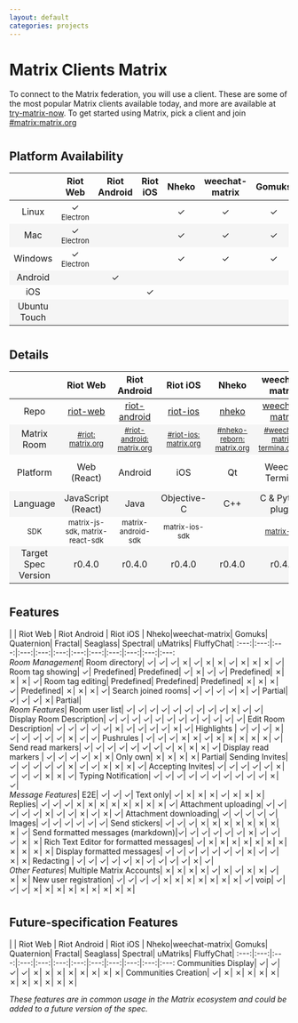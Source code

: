 ```yaml
---
layout: default
categories: projects
---
```


<style>
#wrapper {
    max-width: 1280px;
}
table {
    width: 100%
}

table tr td {
    width: 6%
}

table tr td:nth-child(1) {
    width: 18% !important;
}

#document table:first-of-type tr td:nth-child(1) {
  white-space: &#10007;wrap;
}

table tr:nth-child(even) {
  background-color: #f5f5f5;
}

table:nth-of-type(2) tr:nth-child(5)  {
    font-size: small;
}

.green {
    color: #78A830;
    font-weight: bold;
     font-size: x-large;
}
.orange {
    color: #F0A800;
}
.red {
    color: #D84830;
}
small {
    font-size: small;
    font-weight: normal;
}
h2 {
    padding-top: 10px;
}
</style>
<!-- https://www.colourlovers.com/palette/65580/traffic_light <-  &#10003; pls -->
<script>
jQuery(document).ready(function () {
    jQuery("td").each(function( index ) {
        var text = jQuery( this ).text();
        if (text.startsWith("Yes") || text.startsWith("✓")) {
            jQuery(this).addClass("green");
        }
        if (text.match(/Build from source|WIP|Predefined|Images|Partial|Text only/))
        {
            jQuery(this).addClass("orange");
        }
        if (text === "No" || text.startsWith("✗")) {
            jQuery(this).addClass("red");
        }
    });
});
</script>

# Matrix Clients Matrix

To connect to the Matrix federation, you will use a client. These are some of the most popular Matrix clients available today, and more are available at  [try-matrix-now](try-matrix-now). To get started using Matrix, pick a client and join [#matrix:matrix.org](https://matrix.to/#/#matrix:matrix.org)

## Platform Availability

||    Riot Web    |    Riot Android    |    Riot iOS    |    Nheko    |weechat-matrix|    Gomuks    |    Quaternion    |    Fractal    |    Seaglass    |    Spectral    |    uMatriks    | FluffyChat|
:---:|:---:|:---:|:---:|:---:|:---:|:---:|:---:|:---:|:---:|:---:|:---:|:---:
Linux|&#10003;<br /><small>Electron</small>| |          |     &#10003;|      &#10003;| &#10003;     |  &#10003;        |   &#10003;    |                |        &#10003;|
Mac|&#10003;<br /><small>Electron</small>||             |     &#10003;|      &#10003;|      &#10003;|  &#10003;        |            WIP|        &#10003;|        &#10003;|
Windows|&#10003;<br /><small>Electron</small>||         |     &#10003;|      &#10003;|      &#10003;|          &#10003;|               |                |        &#10003;|
Android||                      &#10003;|                |             |              ||||
iOS|||                                          &#10003;|             |              ||||
Ubuntu Touch|           |              |                |             |              |              |                  |               |                |                |        &#10003;|   &#10003;|

## Details

||    Riot Web             |    Riot Android    |    Riot iOS    |    Nheko    |weechat-matrix|    Gomuks    |    Quaternion    |    Fractal    |    Seaglass    |    Spectral    |    uMatriks    | FluffyChat|
:---:|:---:|:---:|:---:|:---:|:---:|:---:|:---:|:---:|:---:|:---:|:---:|:---:
Repo|[riot-web](https://github.com/vector-im/riot-web/)|[riot-android](https://github.com/vector-im/riot-android/)|[riot-ios](https://github.com/vector-im/riot-ios/)|[nheko](https://github.com/Nheko-Reborn/nheko)|[weechat-matrix]|[gomuks](https://github.com/tulir/gomuks)|[Quaternion](https://github.com/QMatrixClient/Quaternion/)|[Fractal](https://gitlab.gnome.org/GNOME/fractal)|[Seaglass](https://github.com/neilalexander/seaglass)|[Spectral](https://gitlab.com/b0/spectral)|[uMatriks](https://github.com/uMatriks/uMatriks)|[FluffyChat](https://github.com/ChristianPauly/fluffychat)|
Matrix Room|<small>[#riot:<br />matrix.org](https://matrix.to/#/#riot:matrix.org)</small>|<small>[#riot-android:<br />matrix.org](https://matrix.to/#/#riot-android:matrix.org)</small>|<small>[#riot-ios:<br />matrix.org](https://matrix.to/#/#riot-ios:matrix.org)</small>|<small>[#nheko-reborn:<br />matrix.org](https://matrix.to/#/#nheko-reborn:matrix.org)</small>|<small>[#weechat-matrix:<br />termina.org.uk](https://matrix.to/#/#weechat-matrix:termina.org.uk)</small>|<small>[#gomuks:<br />maunium.net](https://matrix.to/#/#gomuks:maunium.net)</small>|<small>[#qmatrixclient:<br />matrix.org](https://matrix.to/#/#qmatrixclient:matrix.org)</small>|<small>[#fractal-gtk:<br />matrix.org](https://matrix.to/#/#fractal-gtk:matrix.org)</small>|<small>[#seaglass:<br />matrix.org](https://matrix.to/#/#seaglass:matrix.org)</small>|<small>[#spectral:<br />encom.eu.org](https://matrix.to/#/#spectral:encom.eu.org)</small>|<small>[#uMatriks:<br />matrix.org](https://matrix.to/#/#uMatriks:matrix.org)</small>|<small>[#fluffychat:<br />matrix.org](https://matrix.to/#/#fluffychat:matrix.org)</small>
Platform| Web (React)|          Android|             iOS|           Qt|Weechat<br />Terminal|Go<br />Terminal|              Qt|           GTK+|macOS<br />Cocoa|              Qt|Qt<br />Ubuntu Touch|Qt<br />Ubuntu Touch|
Language| JavaScript (React)|      Java|     Objective-C|          C++|C &amp; Python plugin|            Go|               C++|           Rust|           Swift|             C++|             C++|QML
SDK | matrix-js-sdk, matrix-react-sdk| matrix-android-sdk|matrix-ios-sdk|      |  [matrix-nio]|gomatrix (fork)|libqmatrixclient|             |  matrix-ios-sdk|libqmatrixclient|libqmatrixclient||
Target Spec Version|r0.4.0|             r0.4.0|             r0.4.0|      r0.4.0|     r0.4.0|            r0.4.0|                r0.4.0|             r0.4.0|              r0.4.0|              r0.4.0|              r0.4.0|r0.4.0|

## Features

|                      |    Riot Web    |    Riot Android    |  Riot iOS   |     Nheko|weechat-matrix|    Gomuks| Quaternion|  Fractal|  Seaglass|  Spectral|  uMatriks| FluffyChat|
:---:|:---:|:---:|:---:|:---:|:---:|:---:|:---:|:---:|:---:|:---:|:---:
<br/>*Room Management*|
Room directory|                 &#10003;|            &#10003;|     &#10003;|  &#10007;|      &#10003;|  &#10007;|   &#10007;|   &#10003;|  &#10007;|  &#10007;|  &#10007;|   &#10003;|
Room tag showing|               &#10003;|          Predefined|   Predefined|  &#10003;|      &#10007;|  &#10003;|   &#10003;| Predefined|  &#10007;|  &#10007;|  &#10007;|   &#10003;|
Room tag editing|             Predefined|          Predefined|   Predefined|  &#10007;|      &#10007;|  &#10007;|   &#10003;| Predefined|  &#10007;|  &#10007;|  &#10007;|   &#10003;|
Search joined rooms|            &#10003;|            &#10003;|     &#10003;|  &#10003;|      &#10007;|  &#10003;|    Partial|   &#10003;|  &#10003;|  &#10003;|  &#10007;|    Partial|
<br/>*Room Features*|
Room user list|                 &#10003;|            &#10003;|     &#10003;|  &#10003;|      &#10003;|  &#10003;|   &#10003;|   &#10003;|  &#10003;|  &#10007;|  &#10003;|   &#10003;|
Display Room Description|       &#10003;|            &#10003;|     &#10003;|  &#10003;|      &#10003;|  &#10003;|   &#10003;|   &#10003;|  &#10003;|  &#10003;|  &#10003;|   &#10003;|
Edit Room Description|          &#10003;|            &#10003;|     &#10003;|  &#10003;|      &#10003;|  &#10007;|   &#10003;|   &#10003;|  &#10003;|  &#10003;|  &#10007;|   &#10003;|
Highlights |                    &#10003;|            &#10003;|     &#10003;|  &#10007;|      &#10003;|  &#10003;|   &#10003;|   &#10003;|  &#10003;|  &#10007;|  &#10003;|   &#10003;|
Pushrules |                     &#10003;|            &#10003;|     &#10003;|  &#10007;|      &#10007;|  &#10003;|   &#10007;|   &#10007;|  &#10007;|  &#10007;|  &#10007;|   &#10003;|
Send read markers|              &#10003;|            &#10003;|     &#10003;|  &#10003;|      &#10003;|  &#10003;|   &#10003;|   &#10003;|  &#10007;|  &#10007;|  &#10007;|   &#10003;|
Display read markers |          &#10003;|            &#10003;|     &#10003;|  &#10003;|      &#10007;|  &#10007;|   Only own|   &#10007;|  &#10007;|  &#10007;|  &#10007;|    Partial|
Sending Invites|                &#10003;|            &#10003;|     &#10003;|  &#10003;|      &#10003;|  &#10007;|   &#10003;|   &#10003;|  &#10007;|  &#10007;|  &#10007;|   &#10003;|
Accepting Invites|              &#10003;|            &#10003;|     &#10003;|  &#10003;|      &#10003;|  &#10007;|   &#10003;|   &#10003;|  &#10003;|  &#10007;|  &#10007;|   &#10003;|
Typing Notification|            &#10003;|            &#10003;|     &#10003;|  &#10003;|      &#10003;|  &#10003;|   &#10003;|   &#10003;|  &#10003;|  &#10003;|  &#10007;|   &#10003;|
<br/>*Message Features*|
E2E|                            &#10003;|            &#10003;|     &#10003;| Text only|      &#10003;|  &#10007;|   &#10007;|   &#10007;|  &#10003;|  &#10007;|  &#10007;|   &#10007;|
Replies|                        &#10003;|            &#10003;|     &#10003;|  &#10007;|      &#10007;|  &#10007;|   &#10007;|   &#10007;|  &#10007;|  &#10007;|  &#10007;|   &#10003;|
Attachment uploading|           &#10003;|            &#10003;|     &#10003;|  &#10003;|      &#10003;|  &#10007;|   &#10003;|   &#10003;|  &#10007;|  &#10003;|  &#10007;|   &#10003;|
Attachment downloading|         &#10003;|            &#10003;|     &#10003;|  &#10003;|      &#10003;|    Images|   &#10003;|   &#10003;|  &#10003;|  &#10003;|  &#10003;|   &#10003;|
Send stickers|                  &#10003;|            &#10003;|     &#10003;|  &#10007;|      &#10007;|  &#10007;|   &#10007;|   &#10007;|  &#10007;|  &#10007;|  &#10007;|   &#10003;|
Send formatted messages (markdown)|&#10003;|         &#10003;|     &#10003;|  &#10003;|      &#10003;|  &#10003;|   &#10007;|   &#10003;|  &#10003;|  &#10003;|  &#10007;|   &#10007;|
Rich Text Editor for formatted messages| &#10003;|   &#10007;|     &#10007;|  &#10007;|      &#10007;|  &#10007;|   &#10007;|   &#10007;|  &#10007;|  &#10007;|  &#10007;|   &#10007;|
Display formatted messages|     &#10003;|            &#10003;|     &#10003;|  &#10003;|      &#10003;|  &#10003;|   &#10003;|   &#10007;|  &#10003;|  &#10003;|  &#10007;|   &#10007;|
Redacting |                     &#10003;|            &#10003;|     &#10003;|  &#10003;|      &#10003;|  &#10007;|   &#10003;|   &#10003;|  &#10003;|  &#10003;|  &#10007;|   &#10003;|
<br/>*Other Features*|
Multiple Matrix Accounts|       &#10007;|            &#10007;|     &#10007;|  &#10007;|      &#10003;|  &#10007;|   &#10003;|   &#10007;|  &#10007;|  &#10003;|  &#10007;|   &#10007;|
New user registration|          &#10003;|            &#10003;|     &#10003;|  &#10003;|      &#10007;|  &#10007;|   &#10007;|   &#10007;|  &#10007;|  &#10007;|  &#10007;|   &#10003;|
voip|                           &#10003;|            &#10003;|     &#10003;|  &#10007;|      &#10007;|  &#10007;|   &#10007;|   &#10007;|  &#10007;|  &#10007;|  &#10007;|   &#10007;|

## Future-specification Features

|                      |    Riot Web    |    Riot Android    |    Riot iOS    |    Nheko|weechat-matrix|    Gomuks| Quaternion|    Fractal|    Seaglass| Spectral|  uMatriks| FluffyChat|
:---:|:---:|:---:|:---:|:---:|:---:|:---:|:---:|:---:|:---:|:---:|:---:
Communities Display|            &#10003;|            &#10003;|        &#10003;| &#10003;|      &#10007;|  &#10007;|   &#10007;|   &#10007;|    &#10007;| &#10007;|  &#10007;|   &#10007;|
Communities Creation|           &#10003;|            &#10007;|        &#10007;| &#10007;|      &#10007;|  &#10007;|   &#10007;|   &#10007;|    &#10007;| &#10007;|  &#10007;|   &#10007;|

*These features are in common usage in the Matrix ecosystem and could be added to a future version of the spec.*

[weechat-matrix]: https://github.com/poljar/weechat-matrix
[matrix-nio]: https://github.com/poljar/matrix-nio
